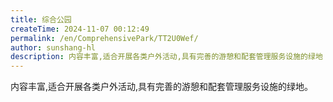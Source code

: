 ```yaml
---
title: 综合公园
createTime: 2024-11-07 00:12:49
permalink: /en/ComprehensivePark/TT2U0Wef/
author: sunshang-hl
description: 内容丰富,适合开展各类户外活动,具有完善的游憩和配套管理服务设施的绿地
---
```


内容丰富,适合开展各类户外活动,具有完善的游憩和配套管理服务设施的绿地。